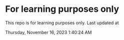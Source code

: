 # For learning purposes only
This repo is for learning purposes only.
Last updated at

Thursday, November 16, 2023 1:40:24 AM

